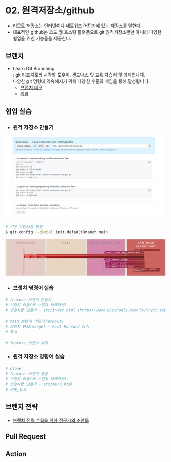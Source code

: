 # 02. 원격저장소/github

- 리모트 저장소는 인터넷이나 네트워크 어딘가에 있는 저장소를 말한다.
- 대표적인 github는 코드 웹 호스팅 플랫폼으로 git 원격저장소뿐만 아니라 다양한 협업을 위한 기능들을 제공한다.

## 브랜치

- Learn Git Branching  
: git 리포지토리 시각화 도우미, 샌드박스 및 교육 자습서 및 과제입니다.  
다양한 git 명령에 익숙해지기 위해 다양한 수준의 게임을 통해 달성됩니다. 
  - [브랜치 데모](https://learngitbranching.js.org/?demo=&locale=ko)
  - [게임](https://learngitbranching.js.org/?locale=ko)


## 협업 실습

- ### 원격 저장소 만들기
![](../asset/02-01.png)

```sh
# 기본 브랜치명 변경
$ git config --global init.defaultBranch main
```

  <img src="../asset/git_cheatsheet_2.png" width="780px">

- ### 브랜치 명령어 실습
```sh
# feature 브랜치 만들기
# 브랜치 이동(새 브랜치 체크아웃)
# 변경사항 만들기 - src/index.html (https://www.w3schools.com/js/tryit.asp?filename=tryjs_myfirst)

# main 브랜치 이동(checkout)
# 브랜치 병합(merge) - Fast Forward 방식
# 푸시

# feature 브랜치 삭제
```

- ### 원격 저장소 명령어 실습
```sh
# clone
# feature 브랜치 생성
# 브랜치 이동(새 브랜치 체크아웃)
# 변경사항 만들기 - src/menu.html
# 커밋,푸시
```

## 브랜치 전략

- [브랜치 전략 수립을 위한 전문가의 조언들](http://blog.hwahae.co.kr/all/tech/tech-tech/9507/)



## Pull Request

## Action